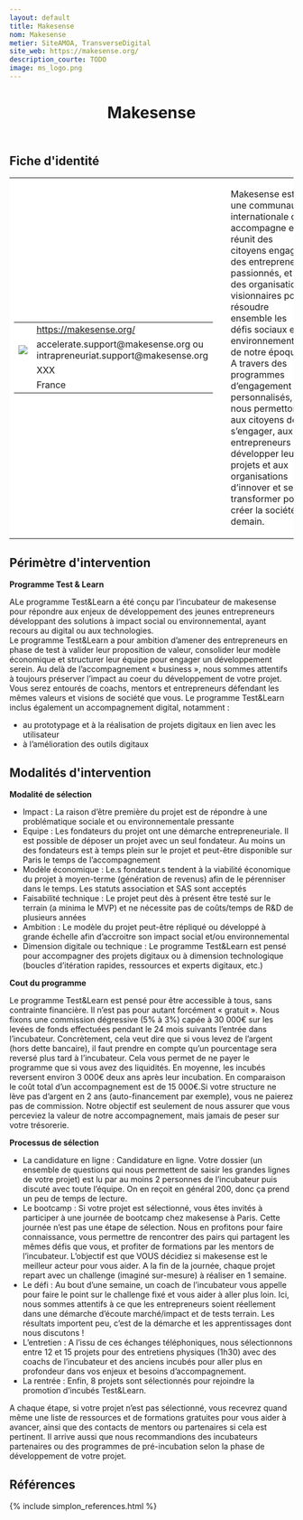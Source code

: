 ```yaml
---
layout: default
title: Makesense
nom: Makesense
metier: SiteAMOA, TransverseDigital
site_web: https://makesense.org/
description_courte: TODO
image: ms_logo.png
---
```


<header>
	<h1> Makesense</h1>
</header>

<div class="main">
	<h2> Fiche d'identité </h2>
	<table style="border-collapse: collapse;">
		<tr style="border: none; background-color:#FFFFFF;">
			<td style="border: none; background-color:#FFFFFF;width:20%;height:80%;">
				<div class="fiche_contact" style="">
					<table style="border-collapse: collapse;">
						<tr class="site_web" style="border: none; background-color:#FFFFFF;">
							<td style="border: none;">
								<img src="" class="fiche_icone"/>
							</td>
							<td style="border: none;">
								<a href="https://makesense.org"> https://makesense.org/</a>
							</td>
						</tr>
						<tr class="contact" style="border: none; background-color:#FFFFFF;">
							<td style="border: none;display: table-cell;">
								<img src="{{site.url}}{{site.baseurl}}/images/email_icon.png" class="image" style="max-width:150%;vertical-align: middle;"/>
							</td>
							<td style="border: none;">
								accelerate.support@makesense.org ou intrapreneuriat.support@makesense.org 
							</td>
						</tr>
						<tr class="telephone" style="border: none; background-color:#FFFFFF;">
							<td style="border: none;">
								<img src="" class="fiche_icone"/>
							</td>
							<td style="border: none;">
								XXX
							</td>
						</tr>
						<tr class="zone" style="border: none; background-color:#FFFFFF;">
							<td style="border: none;">
								<img src="" class="fiche_icone"/>
							</td>
							<td style="border: none;">
								France
							</td>
						</tr>
					</table>
				</div>
			</td>
			<td style="width:10%;"/>
			<td style="background-color:#FFFFFF; width:60%;">
				<div class="fiche_identite">
					<p style="font-weight:normal;">
					Makesense est une communauté internationale qui accompagne et réunit des citoyens engagés, des entrepreneurs passionnés, et des organisations visionnaires pour résoudre ensemble les défis sociaux et environnementaux de notre époque. <br> A travers des programmes d’engagement personnalisés, nous permettons aux citoyens de s’engager, aux entrepreneurs de développer leurs projets et aux organisations d’innover et se transformer pour créer la société de demain.
					</p>
				</div>
			</td>
		</tr>
	</table>
	<div class="perimetre_intervention">
		<h2> Périmètre d'intervention </h2>
		<strong>Programme Test & Learn</strong>
		<p> ALe programme Test&Learn a été conçu par l’incubateur de makesense pour répondre aux enjeux de développement des jeunes entrepreneurs développant des solutions à impact social ou environnemental, ayant recours au digital ou aux technologies.<br> Le programme Test&Learn a pour ambition d’amener des entrepreneurs en phase de test à valider leur proposition de valeur, consolider leur modèle économique et structurer leur équipe pour engager un développement serein. Au delà de l’accompagnement « business », nous sommes attentifs à toujours préserver l’impact au coeur du développement de votre projet. Vous serez entourés de coachs, mentors et entrepreneurs défendant les mêmes valeurs et visions de société que vous. Le programme Test&Learn inclus également un accompagnement digital, notamment : 
			<ul>
				<li>au prototypage et à la réalisation de projets digitaux en lien avec les utilisateur</li>
				<li>à l’amélioration des outils digitaux</li>
			</ul>
</p>
	</div>
	<div class="modalite_intervention">
		<h2> Modalités d'intervention </h2>
		<strong>Modalité de sélection</strong>
		<ul>
			<li>Impact : La raison d’être première du projet est de répondre à une problématique sociale et ou environnementale pressante</li>
			<li>Equipe : Les fondateurs du projet ont une démarche entrepreneuriale. Il est possible de déposer un projet avec un seul fondateur. Au moins un des fondateurs est à temps plein sur le projet et peut-être disponible sur Paris le temps de l’accompagnement</li>
			<li>Modèle économique : Le.s fondateur.s tendent à la viabilité économique du projet à moyen-terme (génération de revenus) afin de le pérenniser dans le temps. Les statuts association et SAS sont acceptés</li>
			<li>Faisabilité technique : Le projet peut dès à présent être testé sur le terrain (a minima le MVP) et ne nécessite pas de coûts/temps de R&D de plusieurs années</li>
			<li>Ambition : Le modèle du projet peut-être répliqué ou développé à grande échelle afin d’accroitre son impact social et/ou environnemental</li>
			<li>Dimension digitale ou technique : Le programme Test&Learn est pensé pour accompagner des projets digitaux ou à dimension technologique (boucles d’itération rapides, ressources et experts digitaux, etc.)</li>
		</ul>
		<strong>Cout du programme</strong>
		<p>Le programme Test&Learn est pensé pour être accessible à tous, sans contrainte financière. Il n’est pas pour autant forcément « gratuit ». Nous fixons une commission dégressive (5% à 3%) capée à 30 000€ sur les levées de fonds effectuées pendant le 24 mois suivants l’entrée dans l’incubateur. Concrètement, cela veut dire que si vous levez de l’argent (hors dette bancaire), il faut prendre en compte qu’un pourcentage sera reversé plus tard à l’incubateur. Cela vous permet de ne payer le programme que si vous avez des liquidités. En moyenne, les incubés reversent environ 3 000€ deux ans après leur incubation. En comparaison le coût total d’un accompagnement est de 15 000€.Si votre structure ne lève pas d’argent en 2 ans (auto-financement par exemple), vous ne paierez pas de commission. Notre objectif est seulement de nous assurer que vous perceviez la valeur de notre accompagnement, mais jamais de peser sur votre trésorerie.</p>
		<strong>Processus de sélection</strong>
		<ul>
			<li>La candidature en ligne : Candidature en ligne. Votre dossier (un ensemble de questions qui nous permettent de saisir les grandes lignes de votre projet) est lu par au moins 2 personnes de l’incubateur puis discuté avec toute l’équipe. On en reçoit en général 200, donc ça prend un peu de temps de lecture. </li>
			<li>Le bootcamp : Si votre projet est sélectionné, vous êtes invités à participer à une journée de bootcamp chez makesense à Paris. Cette journée n’est pas une étape de sélection. Nous en profitons pour faire connaissance, vous permettre de rencontrer des pairs qui partagent les mêmes défis que vous,  et profiter de formations par les mentors de l’incubateur. L’objectif est que VOUS décidiez si makesense est le meilleur acteur pour vous aider. A la fin de la journée, chaque projet repart avec un challenge (imaginé sur-mesure) à réaliser en 1 semaine.</li>
			<li>Le défi : Au bout d’une semaine, un coach de l’incubateur vous appelle pour faire le point sur le challenge fixé et vous aider à aller plus loin. Ici, nous sommes attentifs à ce que les entrepreneurs soient réellement dans une démarche d’écoute marché/impact et de tests terrain. Les résultats importent peu, c’est de la démarche et les apprentissages dont nous discutons !</li>
			<li>L’entretien : A l’issu de ces échanges téléphoniques, nous sélectionnons entre 12 et 15 projets pour des entretiens physiques (1h30) avec des coachs de l’incubateur et des anciens incubés pour aller plus en profondeur dans vos enjeux et besoins d’accompagnement.</li>
			<li>La rentrée : Enfin, 8 projets sont sélectionnés pour rejoindre la promotion d’incubés Test&Learn.</li>
		</ul>
		A chaque étape, si votre projet n’est pas sélectionné, vous recevrez quand même une liste de ressources et de formations gratuites pour vous aider à avancer, ainsi que des contacts de mentors ou partenaires si cela est pertinent. Il arrive aussi que nous recommandions des incubateurs partenaires ou des programmes de pré-incubation selon la phase de développement de votre projet.
	</div>
</div>
<footer class="references">
	<h2> Références </h2>
	{% include simplon_references.html %}
</footer>

